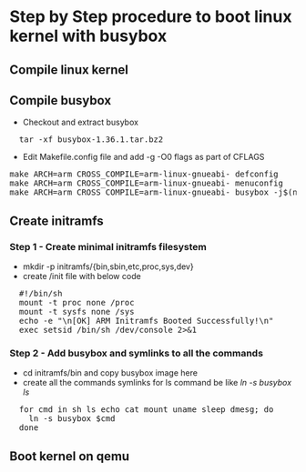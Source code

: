 # Step by Step procedure to boot linux kernel with busybox

## Compile linux kernel

## Compile busybox
- Checkout and extract busybox
<pre>
  tar -xf busybox-1.36.1.tar.bz2
</pre>
- Edit Makefile.config file and add -g -O0 flags as part of CFLAGS
<pre>
make ARCH=arm CROSS_COMPILE=arm-linux-gnueabi- defconfig
make ARCH=arm CROSS_COMPILE=arm-linux-gnueabi- menuconfig
make ARCH=arm CROSS_COMPILE=arm-linux-gnueabi- busybox -j$(nproc)
</pre>
## Create initramfs
### Step 1 - Create minimal initramfs filesystem
- mkdir -p initramfs/{bin,sbin,etc,proc,sys,dev}
- create /init file with below code
<pre>
  #!/bin/sh
  mount -t proc none /proc
  mount -t sysfs none /sys
  echo -e "\n[OK] ARM Initramfs Booted Successfully!\n"
  exec setsid /bin/sh </dev/console >/dev/console 2>&1
</pre>

### Step 2 - Add busybox and symlinks to all the commands
- cd initramfs/bin and copy busybox image here
- create all the commands symlinks for ls command be like _ln -s busybox ls_
<pre>
  for cmd in sh ls echo cat mount uname sleep dmesg; do
    ln -s busybox $cmd
  done
</pre>
## Boot kernel on qemu
